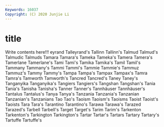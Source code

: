 ```yaml
---
Keywords: 16037
Copyright: (C) 2020 Junjie Li
---
```


# title

Write contents here!!!
eyrand 
Talleyrand's 
Tallinn 
Tallinn's 
Talmud 
Talmud's 
Talmudic 
Talmuds 
Tamara 
Tamara's
Tameka 
Tameka's 
Tamera 
Tamera's 
Tamerlane 
Tamerlane's 
Tami 
Tami's 
Tamika 
Tamika's
Tamil 
Tamil's 
Tammany 
Tammany's 
Tammi 
Tammi's 
Tammie 
Tammie's 
Tammuz 
Tammuz's
Tammy 
Tammy's 
Tampa 
Tampa's 
Tampax 
Tampax's 
Tamra 
Tamra's 
Tamworth 
Tamworth's
Tancred 
Tancred's 
Taney 
Taney's 
Tanganyika 
Tanganyika's 
Tangiers 
Tangiers's 
Tangshan 
Tangshan's
Tania 
Tania's 
Tanisha 
Tanisha's 
Tanner 
Tanner's 
Tannhäuser 
Tannhäuser's 
Tantalus 
Tantalus's
Tanya 
Tanya's 
Tanzania 
Tanzania's 
Tanzanian 
Tanzanian's 
Tanzanians 
Tao 
Tao's 
Taoism
Taoism's 
Taoisms 
Taoist 
Taoist's 
Taoists 
Tara 
Tara's 
Tarantino 
Tarantino's 
Tarawa
Tarawa's 
Tarazed 
Tarazed's 
Tarbell 
Tarbell's 
Target 
Target's 
Tarim 
Tarim's 
Tarkenton
Tarkenton's 
Tarkington 
Tarkington's 
Tartar 
Tartar's 
Tartars 
Tartary 
Tartary's 
Tartuffe 
Tartuffe's
